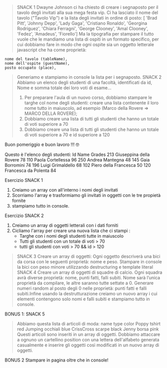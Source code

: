 > SNACK 1
> Dwayne Johnson ci ha chiesto di creare i segnaposto per il tavolo degli invitati alla sua mega festa vip.
> Ci ha lasciato il nome del tavolo ("Tavolo Vip") e la lista degli invitati in ordine di posto:
[ 'Brad Pitt', 'Johnny Depp', 'Lady Gaga', 'Cristiano Ronaldo', 'Georgina Rodriguez', 'Chiara Ferragni',  'George Clooney', 'Amal Clooney', 'Fedez', 'Amadeus', 'Fiorello']
> Ma  la tipografia per stampare il tutto vuole che le mandiamo una lista di ospiti in un formato specifico, per cui dobbiamo fare in modo che ogni ospite sia un oggetto letterale javascript che ha come proprietà:

    nome del tavolo (tableName),
    nome dell'ospite (guestName),
    posto occupato (place),
> Generiamo e stampiamo in console la lista per i segnaposto.
SNACK 2
> Abbiamo un elenco degli studenti di una facoltà, identificati da id, Nome e somma totale dei loro voti di esame...
> 1. Per preparare l'aula di un nuovo corso, dobbiamo stampare le targhe col nome degli studenti: creare una lista contenente il loro nome tutto in maiuscolo, ad esempio (Marco della Rovere => MARCO DELLA ROVERE);
> 2. Dobbiamo creare una lista di tutti gli studenti che hanno un totale di voti superiore a 70
> 3. Dobbiamo creare una lista di tutti gli studenti che hanno un totale di voti superiore a 70 e id superiore a 120

Buon pomeriggio e buon lavoro !!! :nerd_face:

Questo è l'elenco degli studenti:
Id  Name                Grades
213 Giuseppina della Rovere 78
110 Paola Cortellessa       96
250 Andrea Mantegna         48
145 Gaia Borromini          74
196 Luigi Grimaldello       68
102 Piero della Francesca   50
120 Francesca da Polenta    84


Esercizio SNACK 1

1) Creiamo un array con all'interno i nomi degli invitati 
2) Scorriamo l'array e trasformiamo gli invitati in oggetti con le tre propietà fornite
3) stampiamo tutto in console.

Esercizio SNACK 2 

1) Creiamo un array di oggetti letterali con i dati forniti
2) Cicliamo l'array per creare una nuova lista che ci stampi :
    - Targhe con i nomi degli studenti tutte in maiuscolo 
    - Tutti gli studenti con un totale di voti > 70
    - tutti gli studenti con voti > 70 && id > 120

> SNACK 3
> Creare un array di oggetti:
> Ogni oggetto descriverà una bici da corsa con le seguenti proprietà: nome e peso.
> Stampare in console la bici con peso minore utilizzando destructuring e template literal
SNACK 4
> Creare un array di oggetti di squadre di calcio. Ogni squadra avrà diverse proprietà: nome, punti fatti, falli subiti.
> Nome sarà l’unica proprietà da compilare, le altre saranno tutte settate a 0.
> Generare numeri random al posto degli 0 nelle proprietà: punti fatti e falli subiti.Infine usando la destrutturazione creiamo un nuovo array i cui elementi contengono solo nomi e falli subiti e stampiamo tutto in console.

BONUS 1:  SNACK 5
> Abbiamo questa lista di articoli di moda:
name        type      color
Poppy       tshirt    red
Jumping     occhiali  blue
CrissCross  scarpe    black
Jenny       borsa     pink
> Questi articoli sono inseriti in un array di oggetti.
> Dobbiamo attaccare a ognuno un cartellino position con una lettera dell'alfabeto generata casualmente e inserire gli oggetti così modificati in un nuovo array di oggetti.

BONUS 2
Stampare in pagina oltre che in console!